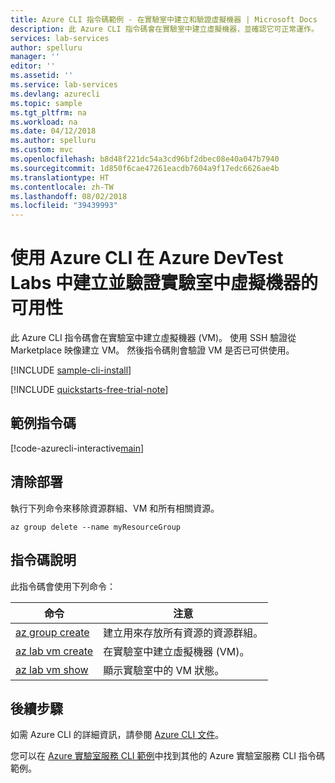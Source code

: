 ```yaml
---
title: Azure CLI 指令碼範例 - 在實驗室中建立和驗證虛擬機器 | Microsoft Docs
description: 此 Azure CLI 指令碼會在實驗室中建立虛擬機器，並確認它可正常運作。
services: lab-services
author: spelluru
manager: ''
editor: ''
ms.assetid: ''
ms.service: lab-services
ms.devlang: azurecli
ms.topic: sample
ms.tgt_pltfrm: na
ms.workload: na
ms.date: 04/12/2018
ms.author: spelluru
ms.custom: mvc
ms.openlocfilehash: b8d48f221dc54a3cd96bf2dbec08e40a047b7940
ms.sourcegitcommit: 1d850f6cae47261eacdb7604a9f17edc6626ae4b
ms.translationtype: HT
ms.contentlocale: zh-TW
ms.lasthandoff: 08/02/2018
ms.locfileid: "39439993"
---
```

# <a name="use-azure-cli-to-create-and-verify-availability-of-a-virtual-machine-in-a-lab-in-azure-devtest-labs"></a>使用 Azure CLI 在 Azure DevTest Labs 中建立並驗證實驗室中虛擬機器的可用性

此 Azure CLI 指令碼會在實驗室中建立虛擬機器 (VM)。 使用 SSH 驗證從 Marketplace 映像建立 VM。 然後指令碼則會驗證 VM 是否已可供使用。 

[!INCLUDE [sample-cli-install](../../../includes/sample-cli-install.md)]

[!INCLUDE [quickstarts-free-trial-note](../../../includes/quickstarts-free-trial-note.md)]

## <a name="sample-script"></a>範例指令碼

[!code-azurecli-interactive[main](../../../cli_scripts/devtest-lab/create-verify-virtual-machine-in-lab/create-verify-virtual-machine-in-lab.sh "Create and verify availability of a VM")]

## <a name="clean-up-deployment"></a>清除部署 

執行下列命令來移除資源群組、VM 和所有相關資源。

```azurecli-interactive 
az group delete --name myResourceGroup
```

## <a name="script-explanation"></a>指令碼說明

此指令碼會使用下列命令：

| 命令 | 注意 |
|---|---|
| [az group create](/cli/azure/group#az-group-create) | 建立用來存放所有資源的資源群組。 |
| [az lab vm create ](/cli/azure/lab/vm?view=azure-cli-latest#az-lab-vm-create) | 在實驗室中建立虛擬機器 (VM)。 |
| [az lab vm show](/cli/azure/lab/vm?view=azure-cli-latest#az-lab-vm-show) | 顯示實驗室中的 VM 狀態。 |

## <a name="next-steps"></a>後續步驟

如需 Azure CLI 的詳細資訊，請參閱 [Azure CLI 文件](https://docs.microsoft.com/cli/azure)。

您可以在 [Azure 實驗室服務 CLI 範例](../samples-cli.md)中找到其他的 Azure 實驗室服務 CLI 指令碼範例。
